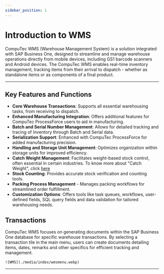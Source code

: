 ```yaml
---
sidebar_position: 1
---
```


# Introduction to WMS

CompuTec WMS (Warehouse Management System) is a solution integrated with SAP Business One, designed to streamline and manage warehouse operations directly from mobile devices, including GS1 barcode scanners and Android devices. The CompuTec WMS enables real-time inventory management, tracking items from their arrival to dispatch - whether as standalone items or as components of a final product.

---

## Key Features and Functions

- **Core Warehouse Transactions**: Supports all essential warehousing tasks, from receiving to dispatch.
- **Enhanced Manufacturing Integration**: Offers additional features for CompuTec ProcessForce users to aid in manufacturing.
- **Batch and Serial Number Management**: Allows for detailed tracking and tracing of Inventory through Batch and Serial data.
- **Serialization Support**: Enhanced with CompuTec ProcessForce for added manufacturing precision.
- **Handling and Storage Unit Management**: Optimizes organization within storage units for improved efficiency.
- **Catch Weight Management**: Facilitates weight-based stock control, often essential in certain industries. To know more about "Catch Weight", click [here](./user-guide/catch-weight.md)
- **Stock Counting**: Provides accurate stock verification and counting tools.
- **Packing Process Management** - Manages packing workflows for streamlined order fulfillment.
- **Customization Options**: Offers tools like task queues, workflows, user-defined fields, SQL query fields and data validation for tailored warehousing needs.

## Transactions

CompuTec WMS focuses on generating documents within the SAP Business One database for specific warehouse transactions. By selecting a transaction tile in the main menu, users can create documents detailing items, dates, remarks and other specifics for efficient tracking and management.

    ![WMS](./media/index/wmsmenu.webp)

---
